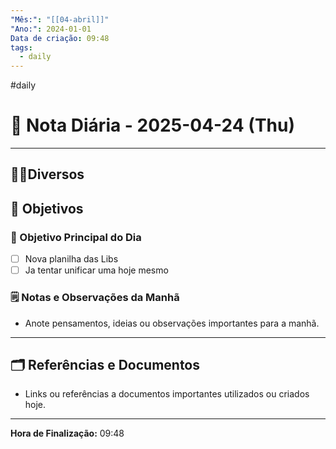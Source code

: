 ```yaml
---
"Mês:": "[[04-abril]]"
"Ano:": 2024-01-01
Data de criação: 09:48
tags:
  - daily
---
```

#daily
# 📅 Nota Diária - 2025-04-24 (Thu)
---
## 🤝🏻Diversos

## 🌄 Objetivos
### 🎯 Objetivo Principal do Dia
- [ ] Nova planilha das Libs 
- [ ] Ja tentar unificar uma hoje mesmo

### 🗒️ Notas e Observações da Manhã
- Anote pensamentos, ideias ou observações importantes para a manhã.
---
## 🗂️ Referências e Documentos
- Links ou referências a documentos importantes utilizados ou criados hoje.

---

**Hora de Finalização:** 09:48
